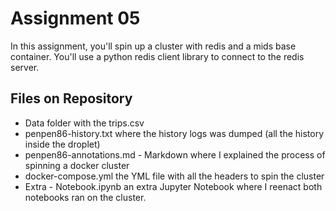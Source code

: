 
# Assignment 05

In this assignment, you'll spin up a cluster with redis and a mids base
container.  You'll use a python redis client library to connect to the redis
server.

## Files on Repository

- Data folder with the trips.csv
- penpen86-history.txt where the history logs was dumped (all the history inside the droplet)
- penpen86-annotations.md - Markdown where I explained the process of spinning a docker cluster
- docker-compose.yml the YML file with all the headers to spin the cluster
- Extra - Notebook.ipynb an extra Jupyter Notebook where I reenact both notebooks ran on the cluster. 
